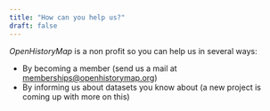 ```yaml
---
title: "How can you help us?"
draft: false
---
```


_OpenHistoryMap_ is a non profit so you can help us in several ways:

* By becoming a member (send us a mail at memberships@openhistorymap.org) 
* By informing us about datasets you know about (a new project is coming up with more on this)

<!---
* By donating (stripe)
* By subscribing to our Patreon
---!>